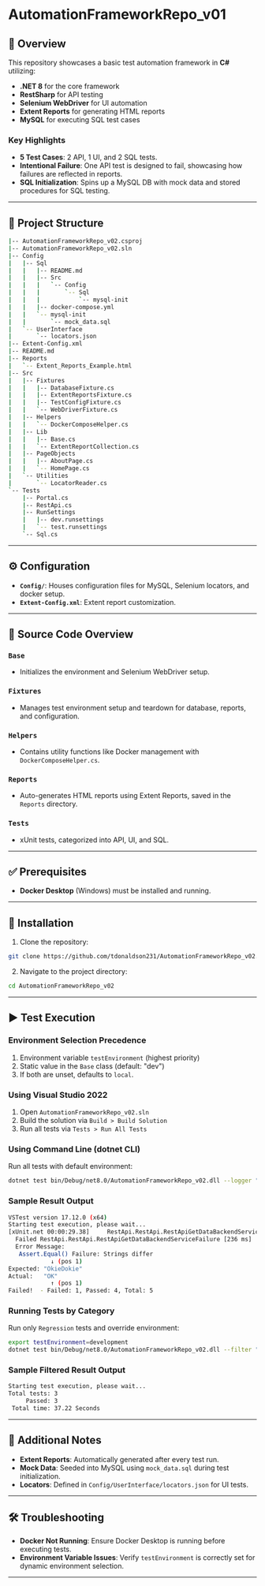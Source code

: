 # AutomationFrameworkRepo_v01

## 🚀 Overview
This repository showcases a basic test automation framework in **C#** utilizing:

- **.NET 8** for the core framework
- **RestSharp** for API testing
- **Selenium WebDriver** for UI automation
- **Extent Reports** for generating HTML reports
- **MySQL** for executing SQL test cases

### Key Highlights
- **5 Test Cases**: 2 API, 1 UI, and 2 SQL tests.
- **Intentional Failure**: One API test is designed to fail, showcasing how failures are reflected in reports.
- **SQL Initialization**: Spins up a MySQL DB with mock data and stored procedures for SQL testing.

---

## 📂 Project Structure
```bash
|-- AutomationFrameworkRepo_v02.csproj
|-- AutomationFrameworkRepo_v02.sln
|-- Config
|   |-- Sql
|   |   |-- README.md
|   |   |-- Src
|   |   |   `-- Config
|   |   |       `-- Sql
|   |   |           `-- mysql-init
|   |   |-- docker-compose.yml
|   |   `-- mysql-init
|   |       `-- mock_data.sql
|   `-- UserInterface
|       `-- locators.json
|-- Extent-Config.xml
|-- README.md
|-- Reports
|   `-- Extent_Reports_Example.html
|-- Src
|   |-- Fixtures
|   |   |-- DatabaseFixture.cs
|   |   |-- ExtentReportsFixture.cs
|   |   |-- TestConfigFixture.cs
|   |   `-- WebDriverFixture.cs
|   |-- Helpers
|   |   `-- DockerComposeHelper.cs
|   |-- Lib
|   |   |-- Base.cs
|   |   `-- ExtentReportCollection.cs
|   |-- PageObjects
|   |   |-- AboutPage.cs
|   |   `-- HomePage.cs
|   `-- Utilities
|       `-- LocatorReader.cs
`-- Tests
    |-- Portal.cs
    |-- RestApi.cs
    |-- RunSettings
    |   |-- dev.runsettings
    |   `-- test.runsettings
    `-- Sql.cs
```

---

## ⚙️ Configuration
- **`Config/`**: Houses configuration files for MySQL, Selenium locators, and docker setup.
- **`Extent-Config.xml`**: Extent report customization.

---

## 📁 Source Code Overview
### `Base`
- Initializes the environment and Selenium WebDriver setup.

### `Fixtures`
- Manages test environment setup and teardown for database, reports, and configuration.

### `Helpers`
- Contains utility functions like Docker management with `DockerComposeHelper.cs`.

### `Reports`
- Auto-generates HTML reports using Extent Reports, saved in the `Reports` directory.

### `Tests`
- xUnit tests, categorized into API, UI, and SQL.

---

## ✅ Prerequisites
- **Docker Desktop** (Windows) must be installed and running.

---

## 🔄 Installation
1. Clone the repository:
```bash
git clone https://github.com/tdonaldson231/AutomationFrameworkRepo_v02.git
```
2. Navigate to the project directory:
```bash
cd AutomationFrameworkRepo_v02
```

---

## ▶️ Test Execution

### Environment Selection Precedence
1. Environment variable `testEnvironment` (highest priority)
2. Static value in the `Base` class (default: "dev")
3. If both are unset, defaults to `local`.

### Using Visual Studio 2022
1. Open `AutomationFrameworkRepo_v02.sln`
2. Build the solution via `Build > Build Solution`
3. Run all tests via `Tests > Run All Tests`

### Using Command Line (dotnet CLI)
Run all tests with default environment:
```bash
dotnet test bin/Debug/net8.0/AutomationFrameworkRepo_v02.dll --logger "console;verbosity=info"
```

### Sample Result Output
```bash
VSTest version 17.12.0 (x64)
Starting test execution, please wait...
[xUnit.net 00:00:29.38]     RestApi.RestApi.RestApiGetDataBackendServiceFailure [FAIL]
  Failed RestApi.RestApi.RestApiGetDataBackendServiceFailure [236 ms]
  Error Message:
   Assert.Equal() Failure: Strings differ
            ↓ (pos 1)
Expected: "OkieDokie"
Actual:   "OK"
            ↑ (pos 1)
Failed!  - Failed: 1, Passed: 4, Total: 5
```

### Running Tests by Category
Run only `Regression` tests and override environment:
```bash
export testEnvironment=development
dotnet test bin/Debug/net8.0/AutomationFrameworkRepo_v02.dll --filter "Category=Regression" --logger "console;verbosity=detailed"
```

### Sample Filtered Result Output
```bash
Starting test execution, please wait...
Total tests: 3
     Passed: 3
 Total time: 37.22 Seconds
```

---

## 📄 Additional Notes
- **Extent Reports**: Automatically generated after every test run.
- **Mock Data**: Seeded into MySQL using `mock_data.sql` during test initialization.
- **Locators**: Defined in `Config/UserInterface/locators.json` for UI tests.

---

## 🛠 Troubleshooting
- **Docker Not Running**: Ensure Docker Desktop is running before executing tests.
- **Environment Variable Issues**: Verify `testEnvironment` is correctly set for dynamic environment selection.

---